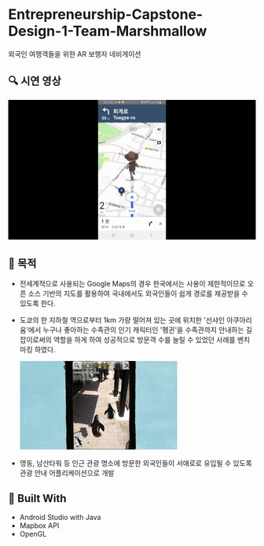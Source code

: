 # Entrepreneurship-Capstone-Design-1-Team-Marshmallow

외국인 여행객들을 위한 AR 보행자 네비게이션



## 🔍 시연 영상

![demo](https://github.com/Baek2back/Entrepreneurship-Capstone-Design-1-Team-Marshmallow/raw/master/Demo.gif)



## 🌟 목적

* 전세계적으로 사용되는 Google Maps의 경우 한국에서는 사용이 제한적이므로 오픈 소스 기반의 지도를 활용하여 국내에서도 외국인들이 쉽게 경로를 제공받을 수 있도록 한다. 

  

* 도쿄의 한 지하철 역으로부터 1km 가량 떨어져 있는 곳에 위치한 '선샤인 아쿠아리움'에서 누구나 좋아하는 수족관의 인기 캐릭터인 '펭귄'을 수족관까지 안내하는 길잡이로써의 역할을 하게 하여 성공적으로 방문객 수를 늘릴 수 있었던 사례를 벤치마킹 하였다.

  ![image1](https://github.com/Baek2back/Entrepreneurship-Capstone-Design-1-Team-Marshmallow/raw/master/images/image1.jpg)

* 명동, 남산타워 등 인근 관광 명소에 방문한 외국인들이 서애로로 유입될 수 있도록 관광 안내 어플리케이션으로 개발

  

## 🔨 Built With

- Android Studio with Java
- Mapbox API
- OpenGL
